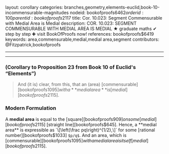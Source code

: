 layout: corollary
categories: branches,geometry,elements-euclid,book-10-incommensurable-magnitudes
nodeid: bookofproofs$6462
orderid: 100
parentid: bookofproofs$2117
title: Cor. 10.023: Segment Commensurable with Medial Area is Medial
description: COR. 10.023: SEGMENT COMMENSURABLE WITH MEDIAL AREA IS MEDIAL &#9733; graduate maths &#10004; step by step &#10010; visit BookOfProofs now!
references: bookofproofs$6419
keywords: area,commensurable,medial,medial area,segment
contributors: @Fitzpatrick,bookofproofs

---


---

### (Corollary to Proposition 23 from Book 10 of Euclid's “Elements”)

> And (it is) clear, from this, that an (area) [commensurable][bookofproofs$1095] with a **medial area** is [medial][bookofproofs$2115].
### Modern Formulation

A **medial area** is equal to the [square][bookofproofs$909] on some [medial][bookofproofs$2115] [straight line][bookofproofs$645]. Hence, a **medial area** is expressible as  `\[\left(\frac pq\right)^{1/2},\]` for some [rational number][bookofproofs$1033] `$p/q$`. And an area, which is [commensurable][bookofproofs$1095] with a medial area is itself [medial][bookofproofs$2115].